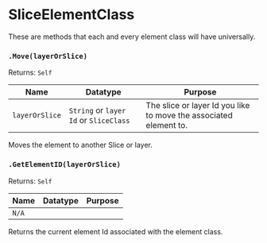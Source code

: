 # SliceElementClass

These are methods that each and every element class will have universally.

### `.Move(layerOrSlice)`

Returns: `Self`

|Name|Datatype|Purpose|
|---|---|---|
|`layerOrSlice`|`String` or `layer Id` or `SliceClass`|The slice or layer Id you like to move the associated element to.|

Moves the element to another Slice or layer.

### `.GetElementID(layerOrSlice)`

Returns: `Self`

|Name|Datatype|Purpose|
|---|---|---|
|`N/A`|||

Returns the current element Id associated with the element class.